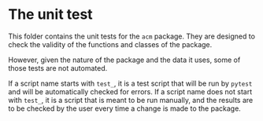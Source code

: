 # The unit test 

This folder contains the unit tests for the `acm` package. 
They are designed to check the validity of the functions and classes of the package.

However, given the nature of the package and the data it uses, some of those tests are not automated.

If a script name starts with `test_`, it is a test script that will be run by `pytest` and will be automatically checked for errors.
If a script name does not start with `test_`, it is a script that is meant to be run manually, and the results are to be checked by the user every time a change is made to the package.